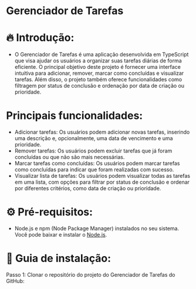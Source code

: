 # Gerenciador de Tarefas

# 🔥 Introdução:
* O Gerenciador de Tarefas é uma aplicação desenvolvida em TypeScript que visa ajudar os usuários a organizar suas tarefas diárias de forma eficiente. O principal objetivo deste projeto é fornecer uma interface intuitiva para adicionar, remover, marcar como concluídas e visualizar tarefas. Além disso, o projeto também oferece funcionalidades como filtragem por status de conclusão e ordenação por data de criação ou prioridade.

# Principais funcionalidades:

* Adicionar tarefas: Os usuários podem adicionar novas tarefas, inserindo uma descrição e, opcionalmente, uma data de vencimento e uma prioridade.
* Remover tarefas: Os usuários podem excluir tarefas que já foram concluídas ou que não são mais necessárias.
* Marcar tarefas como concluídas: Os usuários podem marcar tarefas como concluídas para indicar que foram realizadas com sucesso.
* Visualizar lista de tarefas: Os usuários podem visualizar todas as tarefas em uma lista, com opções para filtrar por status de conclusão e ordenar por diferentes critérios, como data de criação ou prioridade.

# ⚙️ Pré-requisitos:

* Node.js e npm (Node Package Manager) instalados no seu sistema. Você pode baixar e instalar o [Node.js](https://nodejs.org).
  
# 🔨 Guia de instalação:

Passo 1: Clonar o repositório do projeto do Gerenciador de Tarefas do GitHub:
